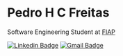 # Pedro H C Freitas

Software Engineering Student at [FIAP](https://www.fiap.com.br)

[![Linkedin Badge](https://img.shields.io/badge/Linkedin-%232C3454.svg?style=for-the-badge&labelColor=232C3454&logo=linkedin&logoColor=white)](https://www.linkedin.com/in/pedrodecf/)
[![Gmail Badge](https://img.shields.io/badge/-contato.pedrodecf@gmail.com-%232C3454?style=for-the-badge&logo=Gmail&logoColor=white)](mailto:contato.pedrodecf@gmail.com)
